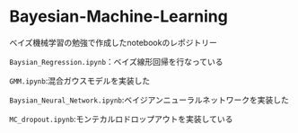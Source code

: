 # Bayesian-Machine-Learning

ベイズ機械学習の勉強で作成したnotebookのレポジトリー

`Baysian_Regression.ipynb`：ベイズ線形回帰を行なっている

`GMM.ipynb`:混合ガウスモデルを実装した

`Baysian_Neural_Network.ipynb`:ベイジアンニューラルネットワークを実装した

`MC_dropout.ipynb`:モンテカルロドロップアウトを実装している
